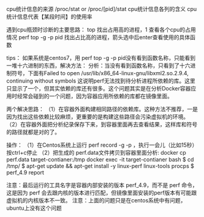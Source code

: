 cpu统计信息的来源 /proc/stat or /proc/[pid]/stat
cpu统计信息各列的含义
cpu统计信息代表【某段时间】的使用率

遇到cpu瓶颈时诊断的主要思路：
top 找出占用高的进程，1 查看各个cpu的占用情况
perf top -g -p pid 找出占比高的进程，箭头选中后enter查看使用的具体函数

tips： 如果系统是centos7，用 perf top -g -p pid没有看到函数名称，只能看到一堆十六进制的东西，解决方法：
分析：当没有看到函数名称，只看到了十六进制符号，下面有Failed to open /usr/lib/x86_64-linux-gnu/libxml2.so.2.9.4, continuing without symbols 这说明perf无法找到待分析进程所依赖的库。这里只显示了一个，但其实依赖的库还有很多。这个问题其实是在分析Docker容器应用时经常会碰到的一个问题，因为容器应用所依赖的库都在镜像里面。

两个解决思路：
（1）在容器外面构建相同路径的依赖库。这种方法不推荐，一是因为找出这些依赖比较麻烦，更重要的是构建这些路径会污染虚拟机的环境。
（2）在容器外面把分析纪录保存下来，到容器里面再去查看结果，这样库和符号的路径就都是对的了。

操作：
（1）在Centos系统上运行 perf record -g -p <pid>，执行一会儿（比如15秒）按ctrl+c停止
（2）把生成的 perf.data文件拷贝到容器里面分析:
docker cp perf.data target-contianer:/tmp
docker exec -it target-contianer bash
$ cd /tmp/
$ apt-get update && apt-get install -y linux-perf linux-tools procps
$ perf_4.9 report

注意：最后运行的工具名字是容器内部安装的版本 perf_4.9，而不是 perf 命令，这是因为 perf 会去跟内核的版本进行匹配，但镜像里面安装的perf版本有可能跟虚拟机的内核版本不一致。
注意：上面的问题只是在centos系统中有问题，ubuntu上没有这个问题

